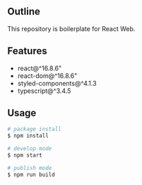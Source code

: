 ## Outline

This repository is boilerplate for React Web.

## Features

* react@^16.8.6"
* react-dom@^16.8.6"
* styled-components@^4.1.3
* typescript@^3.4.5

## Usage

```zsh
# package install
$ npm install

# develop mode
$ npm start

# publish mode
$ npm run build
```

